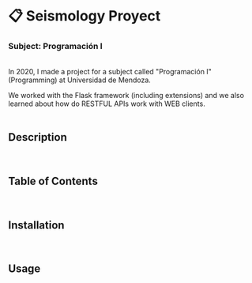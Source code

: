 # :clipboard: Seismology Proyect
### Subject: Programación I
<br>
In 2020, I made a project for a subject called "Programación I" (Programming) at Universidad de Mendoza. 

We worked with the Flask framework (including extensions) and we also learned about how do RESTFUL APIs work with WEB clients.
<br>
<br>

## Description
<br>

## Table of Contents
<br>

## Installation
<br>

## Usage
<br>